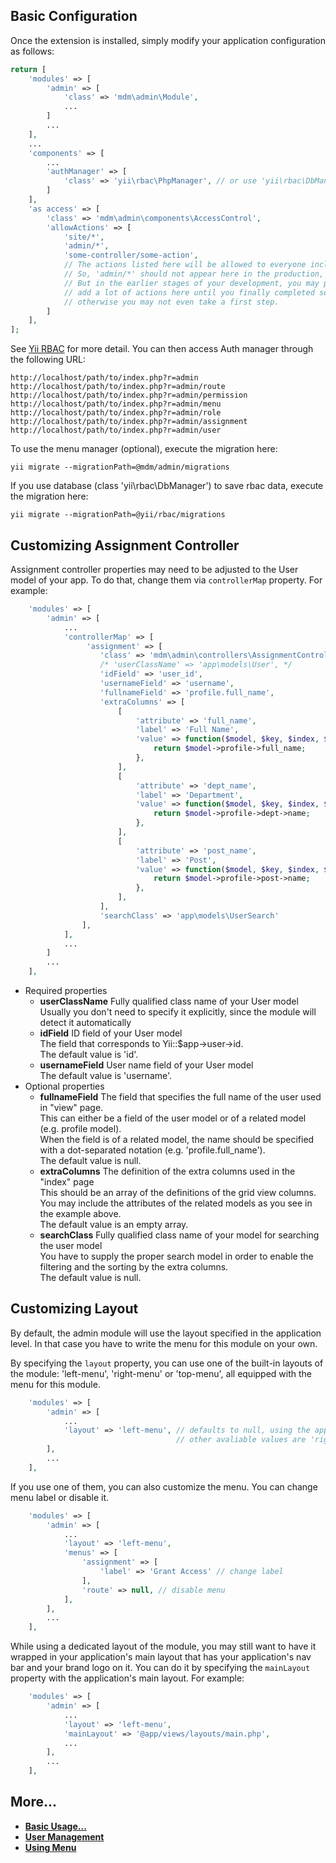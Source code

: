 Basic Configuration
-------------------

Once the extension is installed, simply modify your application configuration as follows:

```php
return [
    'modules' => [
        'admin' => [
            'class' => 'mdm\admin\Module',
            ...
        ]
        ...
    ],
    ...
    'components' => [
        ...
        'authManager' => [
            'class' => 'yii\rbac\PhpManager', // or use 'yii\rbac\DbManager'
        ]
    ],
    'as access' => [
        'class' => 'mdm\admin\components\AccessControl',
        'allowActions' => [
            'site/*',
            'admin/*',
            'some-controller/some-action',
            // The actions listed here will be allowed to everyone including guests.
            // So, 'admin/*' should not appear here in the production, of course.
            // But in the earlier stages of your development, you may probably want to
            // add a lot of actions here until you finally completed setting up rbac,
            // otherwise you may not even take a first step.
        ]
    ],
];
```
See [Yii RBAC](http://www.yiiframework.com/doc-2.0/guide-security-authorization.html#role-based-access-control-rbac) for more detail.
You can then access Auth manager through the following URL:

```
http://localhost/path/to/index.php?r=admin
http://localhost/path/to/index.php?r=admin/route
http://localhost/path/to/index.php?r=admin/permission
http://localhost/path/to/index.php?r=admin/menu
http://localhost/path/to/index.php?r=admin/role
http://localhost/path/to/index.php?r=admin/assignment
http://localhost/path/to/index.php?r=admin/user
```

To use the menu manager (optional), execute the migration here:
```
yii migrate --migrationPath=@mdm/admin/migrations
```

If you use database (class 'yii\rbac\DbManager') to save rbac data, execute the migration here:
```
yii migrate --migrationPath=@yii/rbac/migrations
```

Customizing Assignment Controller
---------------------------------

Assignment controller properties may need to be adjusted to the User model of your app.
To do that, change them via `controllerMap` property. For example:

```php
    'modules' => [
        'admin' => [
            ...
            'controllerMap' => [
                 'assignment' => [
                    'class' => 'mdm\admin\controllers\AssignmentController',
                    /* 'userClassName' => 'app\models\User', */
                    'idField' => 'user_id',
                    'usernameField' => 'username',
                    'fullnameField' => 'profile.full_name',
                    'extraColumns' => [
                        [
                            'attribute' => 'full_name',
                            'label' => 'Full Name',
                            'value' => function($model, $key, $index, $column) {
                                return $model->profile->full_name;
                            },
                        ],
                        [
                            'attribute' => 'dept_name',
                            'label' => 'Department',
                            'value' => function($model, $key, $index, $column) {
                                return $model->profile->dept->name;
                            },
                        ],
                        [
                            'attribute' => 'post_name',
                            'label' => 'Post',
                            'value' => function($model, $key, $index, $column) {
                                return $model->profile->post->name;
                            },
                        ],
                    ],
                    'searchClass' => 'app\models\UserSearch'
                ],
            ],
            ...
        ]
        ...
    ],

```

- Required properties
    - **userClassName** Fully qualified class name of your User model  
        Usually you don't need to specify it explicitly, since the module will detect it automatically
    - **idField** ID field of your User model  
        The field that corresponds to Yii::$app->user->id.  
        The default value is 'id'.
    - **usernameField** User name field of your User model  
        The default value is 'username'.
- Optional properties
    - **fullnameField** The field that specifies the full name of the user used in "view" page.  
        This can either be a field of the user model or of a related model (e.g. profile model).  
        When the field is of a related model, the name should be specified with a dot-separated notation (e.g. 'profile.full_name').  
        The default value is null.
    - **extraColumns** The definition of the extra columns used in the "index" page  
        This should be an array of the definitions of the grid view columns.  
        You may include the attributes of the related models as you see in the example above.  
        The default value is an empty array.
    - **searchClass** Fully qualified class name of your model for searching the user model  
        You have to supply the proper search model in order to enable the filtering and the sorting by the extra columns.  
        The default value is null.


Customizing Layout
------------------

By default, the admin module will use the layout specified in the application level.
In that case you have to write the menu for this module on your own.

By specifying the `layout` property, you can use one of the built-in layouts of the module:
'left-menu', 'right-menu' or 'top-menu', all equipped with the menu for this module.

```php
    'modules' => [
        'admin' => [
            ...
            'layout' => 'left-menu', // defaults to null, using the application's layout without the menu
                                     // other avaliable values are 'right-menu' and 'top-menu'
        ],
        ...
    ],
```

If you use one of them, you can also customize the menu. You can change menu label or disable it.

```php
    'modules' => [
        'admin' => [
            ...
            'layout' => 'left-menu',
            'menus' => [
                'assignment' => [
                    'label' => 'Grant Access' // change label
                ],
                'route' => null, // disable menu
            ],
        ],
        ...
    ],
```

While using a dedicated layout of the module, you may still want to have it wrapped in your application's main layout
that has your application's nav bar and your brand logo on it.
You can do it by specifying the `mainLayout` property with the application's main layout. For example:

```php
    'modules' => [
        'admin' => [
            ...
            'layout' => 'left-menu',
            'mainLayout' => '@app/views/layouts/main.php',
            ...
        ],
        ...
    ],
```

More...
---------------

- [**Basic Usage...**](basic-usage.md)
- [**User Management**](user-management.md)
- [**Using Menu**](using-menu.md)
